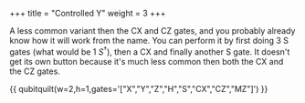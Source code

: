 +++
title = "Controlled Y"
weight = 3
+++

A less common variant then the CX and CZ gates,
and you probably already know how it will work from the name.
You can perform it by first doing 3 S gates (what would be 1 $S^\dagger$),
then a CX and finally another S gate.
It doesn't get its own button because it's much less common then both the CX and the CZ gates.

{{ qubitquilt(w=2,h=1,gates='["X","Y","Z","H","S","CX","CZ","MZ"]') }}

